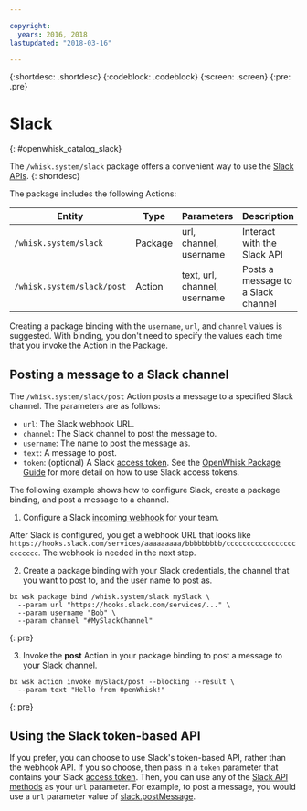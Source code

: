```yaml
---

copyright:
  years: 2016, 2018
lastupdated: "2018-03-16"

---
```


{:shortdesc: .shortdesc}
{:codeblock: .codeblock}
{:screen: .screen}
{:pre: .pre}

# Slack
{: #openwhisk_catalog_slack}

The `/whisk.system/slack` package offers a convenient way to use the [Slack APIs](https://api.slack.com/).
{: shortdesc}

The package includes the following Actions:

| Entity | Type | Parameters | Description |
| --- | --- | --- | --- |
| `/whisk.system/slack` | Package | url, channel, username | Interact with the Slack API |
| `/whisk.system/slack/post` | Action | text, url, channel, username | Posts a message to a Slack channel |

Creating a package binding with the `username`, `url`, and `channel` values is suggested. With binding, you don't need to specify the values each time that you invoke the Action in the Package.

## Posting a message to a Slack channel

The `/whisk.system/slack/post` Action posts a message to a specified Slack channel. The parameters are as follows:

- `url`: The Slack webhook URL.
- `channel`: The Slack channel to post the message to.
- `username`: The name to post the message as.
- `text`: A message to post.
- `token`: (optional) A Slack [access token](https://api.slack.com/tokens). See the [OpenWhisk Package Guide](./openwhisk_catalog.html) for more detail on how to use Slack access tokens.

The following example shows how to configure Slack, create a package binding, and post a message to a channel.

1. Configure a Slack [incoming webhook](https://api.slack.com/incoming-webhooks) for your team.
  
  After Slack is configured, you get a webhook URL that looks like `https://hooks.slack.com/services/aaaaaaaaa/bbbbbbbbb/cccccccccccccccccccccccc`. The webhook is needed in the next step.
  
2. Create a package binding with your Slack credentials, the channel that you want to post to, and the user name to post as.
  ```
  bx wsk package bind /whisk.system/slack mySlack \
    --param url "https://hooks.slack.com/services/..." \
    --param username "Bob" \
    --param channel "#MySlackChannel"
  ```
  {: pre}
  
3. Invoke the **post** Action in your package binding to post a message to your Slack channel.
  ```
  bx wsk action invoke mySlack/post --blocking --result \
    --param text "Hello from OpenWhisk!"
  ```
  {: pre}

## Using the Slack token-based API

If you prefer, you can choose to use Slack's token-based API, rather than the webhook API. If you so choose, then pass in a `token` parameter that contains your Slack [access token](https://api.slack.com/tokens). Then, you can use any of the [Slack API methods](https://api.slack.com/methods) as your `url` parameter. For example, to post a message, you would use a `url` parameter value of [slack.postMessage](https://api.slack.com/methods/chat.postMessage).
